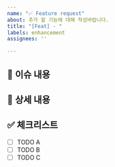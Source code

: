 ```yaml
---
name: "✅ Feature request"
about: 추가 할 기능에 대해 작성바랍니다.
title: "[Feat] - "
labels: enhancement
assignees: ''

---
```


## 📄 이슈 내용

<!--- 기능에 대한 요약 설명을 작성해 주세요. -->

## 📝 상세 내용

<!--- 기능 추가와 관련된 상세 내용을 작성해 주세요. -->

## ✅ 체크리스트
- [ ] TODO A
- [ ] TODO B
- [ ] TODO C
